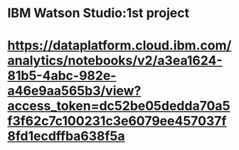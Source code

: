 # IBM Watson Studio:1st project
# https://dataplatform.cloud.ibm.com/analytics/notebooks/v2/a3ea1624-81b5-4abc-982e-a46e9aa565b3/view?access_token=dc52be05dedda70a5f3f62c7c100231c3e6079ee457037f8fd1ecdffba638f5a
